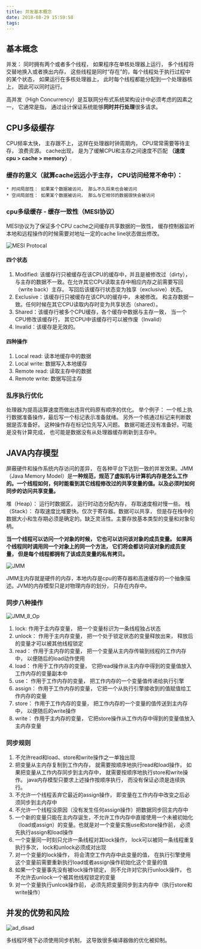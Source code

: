 ```yaml
---
title: 并发基本概念
date: 2018-08-29 15:59:58
tags:
---
```


## 基本概念

并发： 同时拥有两个或者多个线程， 如果程序在单核处理器上运行， 多个线程将交替地换入或者换出内存， 这些线程是同时“存在”的，每个线程处于执行过程中的某个状态， 如果运行在多核处理器上， 此时每个线程都能分配到一个处理器核上， 因此可以同时运行。

高并发（High Concurrency）是互联网分布式系统架构设计中必须考虑的因素之一， 它通常是指， 通过设计保证系统能够**同时并行处理**很多请求。


## CPU多级缓存

CPU频率太快， 主存跟不上， 这样在处理器时钟周期内， CPU常常需要等待主存， 浪费资源。 cache出现， 是为了缓解CPU和主存之间速度不匹配 **（速度 cpu > cache > memory）**.

### 缓存的意义（就算cache远远小于主存， CPU访问经常不命中）：
	
	* 时间局部性： 如果某个数据被访问， 那么不久将来也会被访问
	* 空间局部性： 如果某个数据被访问， 那么与它相邻的数据很快会被访问

### cpu多级缓存 - 缓存一致性（MESI协议）

MESI协议为了保证多个CPU cache之间缓存共享数据的一致性， 缓存控制器监听本地和远程操作的时候需要对地址一定的cache line状态做出修改。

![MESI Protocal](MESI_protocal.jpg)

#### 四个状态

1. Modified: 该缓存行只被缓存在该CPU的缓存中，并且是被修改过（dirty），与主存的数据不一致。在允许其它CPU读取主存中相应内存之前需要写回（write back）主存。 写回后该缓存行状态变为独享（exclusive）状态。
2. Exclusive：该缓存行只被缓存在该CPU的缓存中， 未被修改。 和主存数据一致。任何时候在其它CPU读取内存时变为共享状态（shared）。
3. Shared：该缓存行被多个CPU缓存，各个缓存中数据与主存一致， 当一个CPU修改该缓存行， 其它CPU中该缓存行可以被作废（Invalid）
4. Invalid：该缓存是无效的。

#### 四种操作

1. Local read: 读本地缓存中的数据 
2. Local write: 数据写入本地缓存
3. Remote read: 读取主存中的数据
4. Remote write: 数据写回主存

### 乱序执行优化

处理器为提高运算速度而做出违背代码原有顺序的优化。 举个例子：
一个核上执行数据准备操作，最后写一个标记表示准备就绪。 另外一个核通过标记来判断数据是否准备好。 这种操作存在标记位先写入问题。 数据可能还没有准备好。可能是没有计算完成， 也可能是数据没有从处理器缓存刷新到主存中。

## JAVA内存模型

屏蔽硬件和操作系统内存访问的差异， 在各种平台下达到一致的并发效果。JMM（Java Memory Model）是**一种规范，规范了虚拟机与计算机内存是怎么工作的。一个线程如何，何时能看到其它线程修改过的共享变量的值。以及必须时如何同步的访问共享变量。**

堆（Heap）： 运行时数据区， 运行时动态分配内存， 存取速度相对慢一些。
栈（Stack）： 存取速度比堆要快。仅次于寄存器。数据可以共享， 但是存在栈中的数据大小和生存期必须是确定的。缺乏灵活性。主要存放基本类型的变量和对象句柄。

**当一个线程可以访问一个对象的时候， 它也可以访问该对象的成员变量。 如果两个线程同时调用同一个对象上的同一个方法， 它们将会都访问该对象的成员变量， 但是每个线程都拥有了该成员变量的私有拷贝。**

![JMM](JMM.png)

JMM主内存就是硬件的内存，本地内存是cpu的寄存器和高速缓存的一个抽象描述。JVM的内存模型只是对物理内存的划分， 只存在内存中。

### 同步八种操作

![JMM_8_Op](JMM_caozuo.png)

1. lock: 作用于主内存变量， 把一个变量标识为一条线程独占状态 
2. unlock： 作用于主内存变量， 把一个处于锁定状态的变量释放出来， 释放后的变量才可以被其他线程锁定
3. read： 作用于主内存的变量， 把一个变量从主内存传输到线程的工作内存中， 以便随后的load动作使用 
4. load： 作用于工作内存的变量， 它把read操作从主内存中得到的变量值放入工作内存的变量副本中
5. use： 作用于工作内存的变量， 把工作内存的一个变量值传递给执行引擎
6. assign： 作用于工作内存的变量， 它把一个从执行引擎接收到的值赋值给工作内存的变量
7. store： 作用于工作内存的变量， 把工作内存的一个变量的值传送到主内存中， 以便随后的write操作
8. write： 作用于主内存的变量， 它把store操作从工作内存中得到的变量值放入主内存变量

### 同步规则 
1. 不允许read和load、store和write操作之一单独出现
2. 把变量从主内存复制到工作内存， 就需要按顺序地执行read和load操作， 如果把变量从工作内存同步到主内存中， 就需要按顺序地执行store和write操作。 java内存模型只要求上述操作按顺序执行， 而没有保证必须是连续执行。
3. 不允许一个线程丢弃它最近的assign操作， 即变量在工作内存中改变之后必须同步到主内存中
4. 不允许一个线程没原因（没有发生任何assign操作）把数据同步回主内存中
5. 一个新的变量只能在主内存诞生，不允许工作内存中直接使用一个未被初始化（load或assign）的变量。也就是对一个变量实施use和store操作前， 必须先执行assign和load操作
6. 一个变量同一时刻只允许一条线程对其lock操作， lock可以被同一条线程重复执行多次， lock和unlock必须成对出现
7. 对一个变量的lock操作， 将会清空工作内存中此变量的值， 在执行引擎使用这个变量前需要重新执行load或者assign操作初始化这个变量的值
8. 如果一个变量事先没有被lock操作锁定， 则不允许对它执行unlock操作， 也不允许去unlock一个被其他线程锁定的变量
9. 对一个变量执行unlcok操作前， 必须先把变量同步到主内存中（执行store和write操作）

## 并发的优势和风险

![ad_disad](ad_disad.png)

多线程环境下必须使用同步机制， 这导致很多编译器做的优化被抑制。






